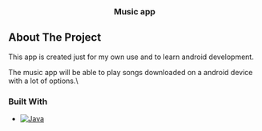 <!-- PROJECT LOGO -->
<br />
<div align="center">
  <h3 align="center">Music app</h3>
</div>

<!-- ABOUT THE PROJECT -->
## About The Project

This app is created just for my own use and to learn android development.

The music app will be able to play songs downloaded on a android device with a lot of options.\

### Built With

* [![Java][Java]][Java-url]

<!-- MARKDOWN LINKS & IMAGES -->
[Java]: https://img.shields.io/badge/java-%23ED8B00.svg?style=for-the-badge&logo=openjdk&logoColor=white
[Java-url]: https://www.java.com/en/
